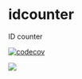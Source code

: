 # idcounter
ID counter

[![codecov](https://codecov.io/gh/perisie/idcounter/graph/badge.svg?token=CwXbDNkTXZ)](https://codecov.io/gh/perisie/idcounter)

[![](https://codecov.io/gh/perisie/idcounter/graphs/tree.svg?token=CwXbDNkTXZ)]()
